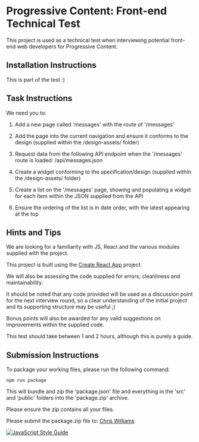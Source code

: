 # Progressive Content: Front-end Technical Test
This project is used as a technical test when interviewing potential front-end web developers for Progressive Content.

## Installation Instructions
This is part of the test :)

## Task Instructions
We need you to:

1. Add a new page called 'messages' with the route of '/messages'

2. Add the page into the current navigation and ensure it conforms to the design (supplied within the /design-assets/ folder)

3. Request data from the following API endpoint when the '/messages' route is loaded: /api/messages.json

4. Create a widget conforming to the specification/design (supplied within the /design-assets/ folder)

5. Create a list on the '/messages' page, showing and populating a widget for each item within the JSON supplied from the API

6. Ensure the ordering of the list is in date order, with the latest appearing at the top

## Hints and Tips
We are looking for a familiarity with JS, React and the various modules supplied with the project.

This project is built using the [Create React App](https://github.com/facebookincubator/create-react-app) project.

We will also be assessing the code supplied for errors, cleanliness and maintainability.

It should be noted that any code provided will be used as a discussion point for the next interview round, so a clear understanding of the initial project and its supporting structure may be useful ;)

Bonus points will also be awarded for any valid suggestions on improvements within the supplied code.

This test should take between 1 and 2 hours, although this is purely a guide.

## Submission Instructions
To package your working files, please run the following command:

```npm run package```

This will bundle and zip the 'package.json' file and everything in the 'src' and 'public' folders into the 'package.zip' archive.

Please ensure the zip contains all your files.

Please submit the package.zip file to: [Chris Williams](christopher.williams@progressivecontent.com)

[![JavaScript Style Guide](https://cdn.rawgit.com/standard/standard/master/badge.svg)](https://github.com/standard/standard)
